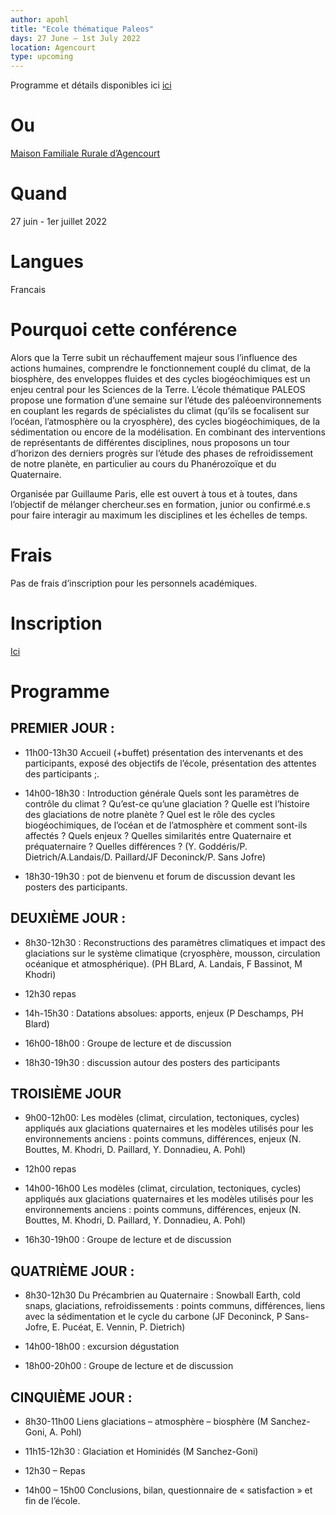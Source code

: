 ```yaml
---
author: apohl
title: "Ecole thématique Paleos"
days: 27 June – 1st July 2022
location: Agencourt
type: upcoming
---
```


Programme et détails disponibles ici <a href="https://crpg.blog.univ-lorraine.fr/ecole-thematique-paleos/">ici<i class="fas fa-external-link-alt" style="font-size: 0.75rem;"></i></a>

# Ou

<a href="https://www.mfr-agencourt.com/">Maison Familiale Rurale d’Agencourt<i class="fas fa-external-link-alt" style="font-size: 0.75rem;"></i></a>

# Quand

27 juin - 1er juillet 2022

# Langues

Francais

# Pourquoi cette conférence 

Alors que la Terre subit un réchauffement majeur sous l’influence des actions humaines, comprendre le fonctionnement couplé du climat, de la biosphère, des enveloppes fluides et des cycles biogéochimiques est un enjeu central pour les Sciences de la Terre. L’école thématique PALEOS propose une formation d’une semaine sur l’étude des paléoenvironnements en couplant les regards de spécialistes du climat (qu’ils se focalisent sur l’océan, l’atmosphère ou la cryosphère), des cycles biogéochimiques, de la sédimentation ou encore de la modélisation. En combinant des interventions de représentants de différentes disciplines, nous proposons un tour d’horizon des derniers progrès sur l’étude des phases de refroidissement de notre planète, en particulier au cours du Phanérozoïque et du Quaternaire.
 
Organisée par Guillaume Paris, elle est ouvert à tous et à toutes, dans l’objectif de mélanger chercheur.ses en formation, junior ou confirmé.e.s pour faire interagir au maximum les disciplines et les échelles de temps.

# Frais

Pas de frais d’inscription pour les personnels académiques.

# Inscription

<a href="https://www.azur-colloque.fr/DR06/inscription/inscription/60/fr">Ici<i class="fas fa-external-link-alt" style="font-size: 0.75rem;"></i></a>

# Programme 

## PREMIER JOUR :

- 11h00-13h30 Accueil
(+buffet) présentation des intervenants et des participants, exposé des objectifs de l’école, présentation des attentes des participants ;.

- 14h00-18h30 : Introduction générale
Quels sont les paramètres de contrôle du climat ? Qu’est-ce qu’une glaciation ? Quelle est l’histoire des glaciations de notre planète ? Quel est le rôle des cycles biogéochimiques, de l’océan et de l’atmosphère et comment sont-ils affectés ? Quels enjeux ? Quelles similarités entre Quaternaire et préquaternaire ? Quelles différences ? (Y. Goddéris/P. Dietrich/A.Landais/D. Paillard/JF Deconinck/P. Sans Jofre)

- 18h30-19h30 : pot de bienvenu et forum de discussion devant les posters des participants.

 

## DEUXIÈME JOUR :

- 8h30-12h30 : Reconstructions des paramètres climatiques et impact des glaciations sur le système climatique (cryosphère, mousson, circulation océanique et atmosphérique). (PH BLard, A. Landais, F Bassinot, M Khodri)

- 12h30 repas

- 14h-15h30 : Datations absolues: apports, enjeux (P Deschamps, PH Blard)

- 16h00-18h00 : Groupe de lecture et de discussion

- 18h30-19h30 : discussion autour des posters des participants

## TROISIÈME JOUR

- 9h00-12h00: Les modèles (climat, circulation, tectoniques, cycles) appliqués aux glaciations quaternaires et les modèles utilisés pour les environnements anciens : points communs, différences, enjeux (N. Bouttes, M. Khodri, D. Paillard, Y. Donnadieu, A. Pohl)

- 12h00 repas

- 14h00-16h00 Les modèles (climat, circulation, tectoniques, cycles) appliqués aux glaciations quaternaires et les modèles utilisés pour les environnements anciens : points communs, différences, enjeux (N. Bouttes, M. Khodri,  D. Paillard, Y. Donnadieu, A. Pohl)

- 16h30-19h00 : Groupe de lecture et de discussion

## QUATRIÈME JOUR :

- 8h30-12h30 Du Précambrien au Quaternaire : Snowball Earth, cold snaps, glaciations, refroidissements : points communs, différences, liens avec la sédimentation et le cycle du carbone (JF Deconinck, P Sans-Jofre, E. Pucéat, E. Vennin, P. Dietrich)

- 14h00-18h00 : excursion dégustation            

- 18h00-20h00 : Groupe de lecture et de discussion

## CINQUIÈME JOUR :

- 8h30-11h00 Liens glaciations – atmosphère – biosphère (M Sanchez-Goni, A. Pohl)

- 11h15-12h30 : Glaciation et Hominidés (M Sanchez-Goni)

- 12h30 – Repas

- 14h00 – 15h00 Conclusions, bilan, questionnaire de « satisfaction » et fin de l’école.
 
